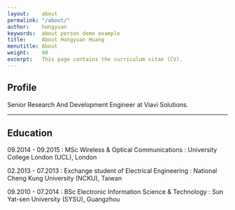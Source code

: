 ```yaml
---
layout:    about
permalink: "/about/"
author:    hongyuan
keywords:  about person demo example
title:     About Hongyuan Huang
menutitle: About
weight:    90
excerpt:   This page contains the curriculum vitae (CV).
---
```


## Profile

Senior Research And Development Engineer at Viavi Solutions.


---

## Education

09.2014 - 09.2015
: MSc Wireless & Optical Communications
: University College London (UCL), London

02.2013 - 07.2013
: Exchange student of Electrical Engineering
: National Cheng Kung University (NCKU), Taiwan

09.2010 - 07.2014
: BSc Electronic Information Science & Technology
: Sun Yat-sen University (SYSU), Guangzhou